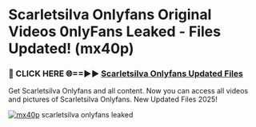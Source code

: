 # Scarletsilva Onlyfans Original Videos 0nlyFans Leaked - Files Updated! (mx40p)

<h3>🔴 CLICK HERE 🌐==►► <a href="https://tinyurl.com/4seja8ks" rel="nofollow">Scarletsilva Onlyfans Updated Files</a></h3>

Get Scarletsilva Onlyfans and all content. Now you can access all videos and pictures of Scarletsilva Onlyfans. New Updated Files 2025!

[![mx40p](https://i.imgur.com/EWjZXRe.gif)](https://tinyurl.com/4seja8ks)
scarletsilva onlyfans leaked